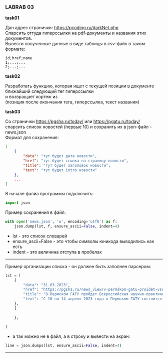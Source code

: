 ### LABRAB 03  

**task01**  

Дан адрес странички: https://pcoding.ru/darkNet.php  
Спарсить оттуда гиперссылки на pdf-документы и названия этих документов.  
Вывести полученные данные в виде таблицы в csv-файл в таком формате:  
```
id;href;name
1;...;...  
2;...;...  
```

**task02**

Разработать функцию, которая ищет с текущей позиции в документе  
ближайший следующий тег гиперссылки  
и возвращает кортеж из  
(позиция после окончания тега, гиперссылка, текст названия)  

**task03**  

Со странички https://pgsha.ru/today/ или https://pgatu.ru/today/  
спарсить список новостей (первые 10) и сохранить их в json-файл - news.json  
Формат для сохранения:  
```json
[
	{
		"data": "тут будет дата новости",
		"href": "тут будет ссылка на страницу новости",
		"title": "тут будет заголовок новости",
		"text": "тут будет intro новости"
	},
	...
]
```
В начале фалйа программы подключить:
```py
import json  
```

Пример сохранения в файл:  
```py
with open('news.json', 'w', encoding='utf8') as f:
    json.dump(lst, f, ensure_ascii=False, indent=4)
```

- lst - это список словарей  
- ensure_ascii=False - это чтобы символы юникода выводились как есть  
- indent - это величина отступа в пробелах  

---  

Пример организации списка - он должен быть заполнен парсером:  
```py
lst = [
	{
		"data": "31.03.2023",
		"href": "https://pgsha.ru/news_view/v-permskom-gatu-proidet-vserossiiskaya-nauchno-prakticheskaya-konferenciya-00001/",
		"title": "В Пермском ГАТУ пройдет Всероссийская научно-практическая конференция",
		"text": "С 10 по 14 апреля 2023 года в Пермском ГАТУ состоится Всероссийская научно-практическая конференция молодых ученых, аспирантов и студентов «МОЛОДЕЖНАЯ НАУКА 2023: ТЕХНОЛОГИИ, ИННОВАЦИИ», посвященная Десятилетию науки и технологий в Российской"
	},
	{
	
	},
	
]
```

- а так можно не в файл, а в строку и вывести на экран:  
```py
line = json.dumps(lst, ensure_ascii=False, indent=4)
```

---  
